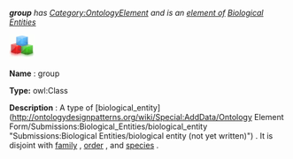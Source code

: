 ___group__ 
 has
 [Category:OntologyElement](../../Category/OntologyElement "Category:OntologyElement") 
 and is an
 [element of](../../Property/ElementOf "Property:ElementOf") 
[Biological Entities](../../Submissions/Biological_Entities "Submissions:Biological Entities")_




  





[![Class](../public/images/thumb/2/27/Class.gif/45px-Class.gif)](../../Image/Class.gif "Class")


__Name__ 
 : group
 



__Type:__ 
 owl:Class
 



__Description__ 
 : A type of
 [biological\_entity](http://ontologydesignpatterns.org/wiki/Special:AddData/Ontology Element Form/Submissions:Biological_Entities/biological_entity "Submissions:Biological Entities/biological entity (not yet written)") 
 . It is disjoint with
 [family](../../Submissions/Biological_Entities/family "Submissions:Biological Entities/family") 
 ,
 [order](../../Image/Salespurchaseordercontracts.jpg "Submissions:Biological Entities/order") 
 , and
 [species](../../Image/Gearspecies.jpg "Submissions:Biological Entities/species") 
 .